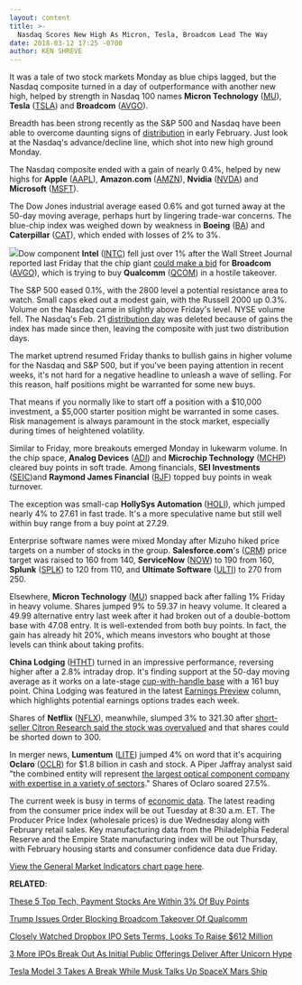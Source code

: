 ```yaml
---
layout: content
title: >-
  Nasdaq Scores New High As Micron, Tesla, Broadcom Lead The Way
date: 2018-03-12 17:25 -0700
author: KEN SHREVE
---
```






It was a tale of two stock markets Monday as blue chips lagged, but the Nasdaq composite turned in a day of outperformance with another new high, helped by strength in Nasdaq 100 names **Micron Technology** ([MU](https://research.investors.com/quote.aspx?symbol=MU)), **Tesla** ([TSLA](https://research.investors.com/quote.aspx?symbol=TSLA)) and **Broadcom** ([AVGO](https://research.investors.com/quote.aspx?symbol=AVGO)).




 Breadth has been strong recently as the S&P 500 and Nasdaq have been able to overcome daunting signs of [distribution](https://www.investors.com/ibd-university/market-timing/market-tops/) in early February. Just look at the Nasdaq's advance/decline line, which shot into new high ground Monday.


The Nasdaq composite ended with a gain of nearly 0.4%, helped by new highs for **Apple** ([AAPL](https://research.investors.com/quote.aspx?symbol=AAPL)), **Amazon.com** ([AMZN](https://research.investors.com/quote.aspx?symbol=AMZN)), **Nvidia** ([NVDA](https://research.investors.com/quote.aspx?symbol=NVDA)) and **Microsoft** ([MSFT](https://research.investors.com/quote.aspx?symbol=MSFT)).


The Dow Jones industrial average eased 0.6% and got turned away at the 50-day moving average, perhaps hurt by lingering trade-war concerns. The blue-chip index was weighed down by weakness in **Boeing** ([BA](https://research.investors.com/quote.aspx?symbol=BA)) and **Caterpillar** ([CAT](https://research.investors.com/quote.aspx?symbol=CAT)), which ended with losses of 2% to 3%.


![](https://www.investors.com/wp-content/uploads/2018/03/MP031218b-211x300.png)Dow component **Intel** ([INTC](https://research.investors.com/quote.aspx?symbol=INTC)) fell just over 1% after the Wall Street Journal reported last Friday that the chip giant [could make a bid](https://www.investors.com/news/intel-could-hijack-qualcomm-takeover-by-buying-broadcom-wsj/) for **Broadcom** ([AVGO](https://research.investors.com/quote.aspx?symbol=AVGO)), which is trying to buy **Qualcomm** ([QCOM](https://research.investors.com/quote.aspx?symbol=QCOM)) in a hostile takeover.


The S&P 500 eased 0.1%, with the 2800 level a potential resistance area to watch. Small caps eked out a modest gain, with the Russell 2000 up 0.3%. Volume on the Nasdaq came in slightly above Friday's level. NYSE volume fell. The Nasdaq's Feb. 21 [distribution day](http://www.investors.com/ibd-university/market-timing/market-tops/) was deleted because of gains the index has made since then, leaving the composite with just two distribution days.


The market uptrend resumed Friday thanks to bullish gains in higher volume for the Nasdaq and S&P 500, but if you've been paying attention in recent weeks, it's not hard for a negative headline to unleash a wave of selling. For this reason, half positions might be warranted for some new buys.


That means if you normally like to start off a position with a $10,000 investment, a $5,000 starter position might be warranted in some cases. Risk management is always paramount in the stock market, especially during times of heightened volatility.


Similar to Friday, more breakouts emerged Monday in lukewarm volume. In the chip space, **Analog Devices** ([ADI](https://research.investors.com/quote.aspx?symbol=ADI)) and **Microchip Technology** ([MCHP](https://research.investors.com/quote.aspx?symbol=MCHP)) cleared buy points in soft trade. Among financials, **SEI Investments** ([SEIC](https://research.investors.com/quote.aspx?symbol=SEIC))and **Raymond James Financial** ([RJF](https://research.investors.com/quote.aspx?symbol=RJF)) topped buy points in weak turnover.


The exception was small-cap **HollySys Automation** ([HOLI](https://research.investors.com/quote.aspx?symbol=HOLI)), which jumped nearly 4% to 27.61 in fast trade. It's a more speculative name but still well within buy range from a buy point at 27.29.


Enterprise software names were mixed Monday after Mizuho hiked price targets on a number of stocks in the group. **Salesforce.com**'s ([CRM](https://research.investors.com/quote.aspx?symbol=CRM)) price target was raised to 160 from 140, **ServiceNow** ([NOW](https://research.investors.com/quote.aspx?symbol=NOW)) to 190 from 160, **Splunk** ([SPLK](https://research.investors.com/quote.aspx?symbol=SPLK)) to 120 from 110, and **Ultimate Software** ([ULTI](https://research.investors.com/quote.aspx?symbol=ULTI)) to 270 from 250.


Elsewhere, **Micron Technology** ([MU](https://research.investors.com/quote.aspx?symbol=MU)) snapped back after falling 1% Friday in heavy volume. Shares jumped 9% to 59.37 in heavy volume. It cleared a 49.99 alternative entry last week after it had broken out of a double-bottom base with 47.08 entry. It is well-extended from both buy points. In fact, the gain has already hit 20%, which means investors who bought at those levels can think about taking profits.


**China Lodging** ([HTHT](https://research.investors.com/quote.aspx?symbol=HTHT)) turned in an impressive performance, reversing higher after a 2.8% intraday drop. It's finding support at the 50-day moving average as it works on a late-stage [cup-with-handle base](https://www.investors.com/ibd-university/how-to-buy/common-patterns-1/) with a 161 buy point. China Lodging was featured in the latest [Earnings Preview](https://www.investors.com/category/research/earnings-preview/) column, which highlights potential earnings options trades each week.


Shares of **Netflix** ([NFLX](https://research.investors.com/quote.aspx?symbol=NFLX)), meanwhile, slumped 3% to 321.30 after [short-seller Citron Research said the stock was overvalued](https://www.investors.com/news/technology/click/netflix-stock-pressured-by-short-seller-citron-after-huge-run-up/) and that shares could be shorted down to 300.


In merger news, **Lumentum** ([LITE](https://research.investors.com/quote.aspx?symbol=LITE)) jumped 4% on word that it's acquiring **Oclaro** ([OCLR](https://research.investors.com/quote.aspx?symbol=OCLR)) for $1.8 billion in cash and stock. A Piper Jaffray analyst said "the combined entity will represent [the largest optical component company with expertise in a variety of sectors](https://www.investors.com/news/technology/lumentum-to-buy-oclaro-is-industry-consolidation-on-horizon/)." Shares of Oclaro soared 27.5%.


The current week is busy in terms of [economic data](https://research.investors.com/economic-calendar/). The latest reading from the consumer price index will be out Tuesday at 8:30 a.m. ET. The Producer Price Index (wholesale prices) is due Wednesday along with February retail sales. Key manufacturing data from the Philadelphia Federal Reserve and the Empire State manufacturing index will be out Thursday, with February housing starts and consumer confidence data due Friday.


[View the General Market Indicators chart page here](https://www.investors.com/wp-content/uploads/2018/03/IBD1203152935GMI.pdf).


**RELATED**:


[These 5 Top Tech, Payment Stocks Are Within 3% Of Buy Points](https://www.investors.com/market-trend/stock-market-today/alphabet-chinas-google-baidu-lead-5-top-stocks-within-3-of-buy-points-sp-500-dow-jones-futures/)


[Trump Issues Order Blocking Broadcom Takeover Of Qualcomm](https://www.investors.com/news/technology/trump-issues-order-blocking-broadcom-takeover-of-qualcomm/)


[Closely Watched Dropbox IPO Sets Terms, Looks To Raise $612 Million](https://www.investors.com/news/technology/closely-watched-dropbox-ipo-sets-terms-looks-to-raise-612-million/)


[3 More IPOs Break Out As Initial Public Offerings Deliver After Unicorn Hype](https://www.investors.com/news/3-more-ipos-break-out-as-initial-public-offerings-deliver-after-unicorn-hype/)


[Tesla Model 3 Takes A Break While Musk Talks Up SpaceX Mars Ship](https://www.investors.com/news/technology/tesla-model-3-takes-a-break-while-musk-talks-up-spacex-mars-ship/)





